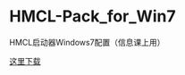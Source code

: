 # HMCL-Pack_for_Win7
HMCL启动器Windows7配置（信息课上用）

[这里下载](https://hk.gh-proxy.com/https://github.com/xiaty-win11/HMCL-Pack_for_Win7/releases/download/v1.0.1/minecraft.zip)
